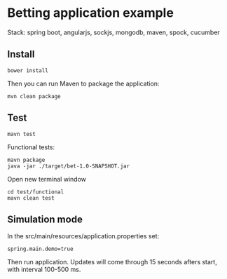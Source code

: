# Betting application example
Stack: spring boot, angularjs, sockjs, mongodb, maven, spock, cucumber 

## Install
```
bower install
```

Then you can run Maven to package the application:
```
mvn clean package
```

## Test
```
mavn test
```
Functional tests:
```
mavn package
java -jar ./target/bet-1.0-SNAPSHOT.jar
```
Open new terminal window
```
cd test/functional
mavn clean test
```

## Simulation mode
In the src/main/resources/application.properties set: 
```
spring.main.demo=true
```
Then run application. Updates will come through 15 seconds afters start, with interval 100-500 ms.
